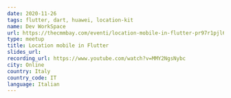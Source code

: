 ```yaml
---
date: 2020-11-26
tags: flutter, dart, huawei, location-kit
name: Dev WorkSpace
url: https://thecmmbay.com/eventi/location-mobile-in-flutter-pr97r1pjl6x
type: meetup
title: Location mobile in Flutter
slides_url:
recording_url: https://www.youtube.com/watch?v=MMY2NgsNybc
city: Online
country: Italy
country_code: IT
language: Italian
---
```

